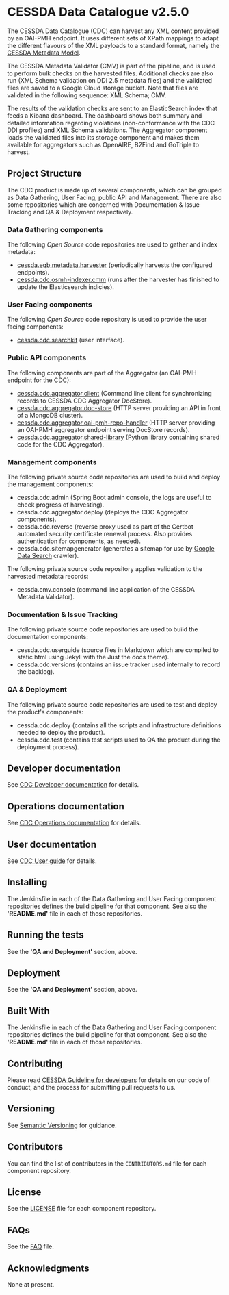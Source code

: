 # CESSDA Data Catalogue v2.5.0

The CESSDA Data Catalogue (CDC) can harvest any XML content provided by an OAI-PMH endpoint.
It uses different sets of XPath mappings to adapt the different flavours of the XML payloads to a standard format,
namely the [CESSDA Metadata Model](https://doi.org/10.5281/zenodo.4751455).

The CESSDA Metadata Validator (CMV) is part of the pipeline, and is used to perform bulk checks on the harvested files.
Additional checks are also run (XML Schema validation on DDI 2.5 metadata files) and the validated files are saved to a Google Cloud storage bucket. 
Note that files are validated in the following sequence: XML Schema; CMV.

The results of the validation checks are sent to an ElasticSearch index that feeds a Kibana dashboard.
The dashboard shows both summary and detailed information regarding violations (non-conformance with the CDC DDI profiles) and XML Schema validations. 
The Aggregator component loads the validated files into its storage component and makes them available for aggregators such as OpenAIRE, B2Find and GoTriple to harvest.  

## Project Structure

The CDC product is made up of several components, which can be grouped as Data Gathering, User Facing, public API and Management.
There are also some repositories which are concerned with Documentation & Issue Tracking and QA & Deployment respectively.

### Data Gathering components

The following *Open Source* code repositories are used to gather and index metadata:

- [cessda.eqb.metadata.harvester](https://bitbucket.org/cessda/cessda.eqb.metadata.harvester) (periodically harvests the configured endpoints).
- [cessda.cdc.osmh-indexer.cmm](https://bitbucket.org/cessda/cessda.cdc.osmh-indexer.cmm) (runs after the harvester has finished to update the Elasticsearch indicies).

### User Facing components

The following *Open Source* code repository is used to provide the user facing components:

- [cessda.cdc.searchkit](https://bitbucket.org/cessda/cessda.cdc.searchkit) (user interface).

### Public API components

The following components are part of the Aggregator (an OAI-PMH endpoint for the CDC):

- [cessda.cdc.aggregator.client](https://bitbucket.org/cessda/cessda.cdc.aggregator.client) (Command line client for synchronizing records to CESSDA CDC Aggregator DocStore).
- [cessda.cdc.aggregator.doc-store](https://bitbucket.org/cessda/cessda.cdc.aggregator.doc-store) (HTTP server providing an API in front of a MongoDB cluster).
- [cessda.cdc.aggregator.oai-pmh-repo-handler](https://bitbucket.org/cessda/cessda.cdc.aggregator.oai-pmh-repo-handler) (HTTP server providing an OAI-PMH aggregator endpoint serving DocStore records).
- [cessda.cdc.aggregator.shared-library](https://bitbucket.org/cessda/cessda.cdc.aggregator.shared-library) (Python library containing shared code for the CDC Aggregator).

### Management components

The following private source code repositories are used to build and deploy the management components:

- cessda.cdc.admin (Spring Boot admin console, the logs are useful to check progress of harvesting).
- cessda.cdc.aggregator.deploy (deploys the CDC Aggregator components). 
- cessda.cdc.reverse (reverse proxy used as part of the Certbot automated security certificate renewal process. Also provides authentication for components, as needed).
- cessda.cdc.sitemapgenerator (generates a sitemap for use by [Google Data Search](https://toolbox.google.com/datasetsearch) crawler).

The following private source code repository applies validation to the harvested metadata records:

- cessda.cmv.console (command line application of the CESSDA Metadata Validator).

### Documentation & Issue Tracking

The following private source code repositories are used to build the documentation components:

- cessda.cdc.userguide (source files in Markdown which are compiled to static html using Jekyll with the Just the docs theme).
- cessda.cdc.versions (contains an issue tracker used internally to record the backlog).

### QA & Deployment

The following private source code repositories are used to test and deploy the product's components:

- cessda.cdc.deploy (contains all the scripts and infrastructure definitions needed to deploy the product).
- cessda.cdc.test (contains test scripts used to QA the product during the deployment process).

## Developer documentation

See [CDC Developer documentation](DEVELOPER_DOCUMENTATION.md) for details.

## Operations documentation

See [CDC Operations documentation](OPERATIONS_DOCUMENTATION.md) for details.

## User documentation

See [CDC User guide](https://datacatalogue.cessda.eu/documentation/) for details.

## Installing

The Jenkinsfile in each of the Data Gathering and User Facing component repositories defines the build pipeline for that component.
See also the **'README.md'** file in each of those repositories.

## Running the tests

See the **'QA and Deployment'** section, above.

## Deployment

See the **'QA and Deployment'** section, above.

## Built With

The Jenkinsfile in each of the Data Gathering and User Facing component repositories defines the build pipeline for that component. See also the **'README.md'** file in each of those repositories.

## Contributing

Please read [CESSDA Guideline for developers](https://bitbucket.org/cessda/cessda.guidelines.cit/wiki/Developers) for details on our code of conduct, and the process for submitting pull requests to us.

## Versioning

See [Semantic Versioning](https://semver.org/) for guidance.

## Contributors

You can find the list of contributors in the `CONTRIBUTORS.md` file for each component repository.

## License

See the [LICENSE](LICENSE) file for each component repository.

## FAQs

See the [FAQ](FAQ.md) file.

## Acknowledgments

None at present.

